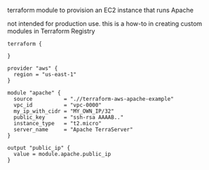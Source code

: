 terraform module to provision an EC2 instance that runs Apache

not intended for production use. this is a how-to in creating custom modules in Terraform Registry

```hcl
terraform {

}

provider "aws" {
  region = "us-east-1"
}

module "apache" {
  source          = ".//terraform-aws-apache-example"
  vpc_id          = "vpc-0000"
  my_ip_with_cidr = "MY_OWN_IP/32"
  public_key      = "ssh-rsa AAAAB.."
  instance_type   = "t2.micro"
  server_name     = "Apache TerraServer"
}

output "public_ip" {
  value = module.apache.public_ip
}

```